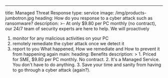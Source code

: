 ---
title: Managed Threat Response
type: service
image: /img/products-jumbotron.jpg
heading: How do you response to a cyber attack such as ransomware?
description: >-
  At only $9.80 per PC monthly (no contract), our 24/7 team of security experts are here to help.
  We will proactively
  1. monitor for any malicious activities on your PC
  2. remotely remediate the cyber attack once we detect it
  3. report to you What happened, How we remediate and How to prevent it from happening again
main:
  heading: Benefits
  description: >
    1. Priced for SME, $9.80 per PC monthly. No contract.
    2. It's a Managed Service. You don't have to do anything.
    3. Save your time and sanity from having to go through a cyber attack (again?).



